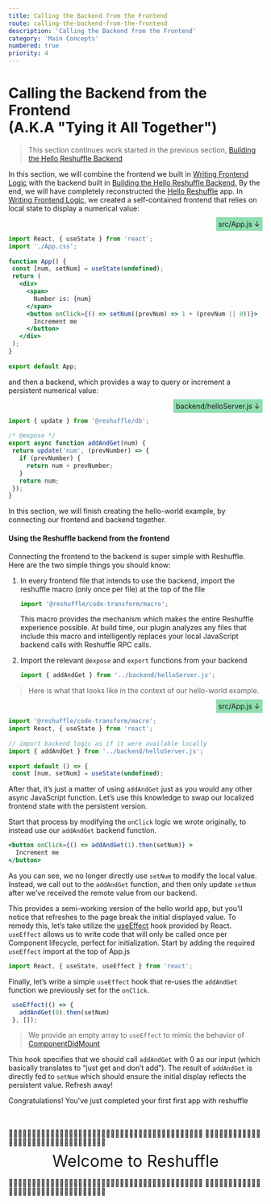 ```yaml
---
title: Calling the Backend from the Frontend
route: calling-the-backend-from-the-frontend
description: 'Calling the Backend from the Frontend'
category: 'Main Concepts'
numbered: true
priority: 4
---
```


# Calling the Backend from the Frontend <br /> (A.K.A "Tying it All Together")

> This section continues work started in the previous section, [Building the Hello Reshuffle Backend](./building-the-hello-reshuffle-backend)

In this section, we will combine the frontend we built in [Writing Frontend Logic](./writing-frontend-logic) with the backend built in [Building the Hello Reshuffle Backend.](./building-the-hello-reshuffle-backend) By the end, we will have completely reconstructed the [Hello Reshuffle](./hello-reshuffle) app. In [Writing Frontend Logic](./writing-frontend-logic), we created a self-contained frontend that relies on local state to display a numerical value:

<div style="text-align: right;"><span style="padding: 1%; background-color: rgba(35, 191, 98, 0.5)"> src/App.js  ↓</span></div>

```jsx
import React, { useState } from 'react';
import './App.css';
 
function App() {
 const [num, setNum] = useState(undefined);
 return (
   <div>
     <span>
       Number is: {num}
     </span>
     <button onClick={() => setNum((prevNum) => 1 + (prevNum || 0))}>
       Increment me
     </button>
   </div>
 );
}
 
export default App;
```


and then a backend, which provides a way to query or increment a persistent numerical value:

<div style="text-align: right;"><span style="padding: 1%; background-color: rgba(35, 191, 98, 0.5)"> backend/helloServer.js  ↓</span></div>

```jsx
import { update } from '@reshuffle/db';
 
/* @expose */
export async function addAndGet(num) {
 return update('num', (prevNumber) => {
   if (prevNumber) {
     return num + prevNumber;
   }
   return num;
 });
}
```

In this section, we will finish creating the hello-world example, by connecting our frontend and backend together.

#### Using the Reshuffle backend from the frontend

Connecting the frontend to the backend is super simple with Reshuffle. Here are the two simple things you should know:

1. In every frontend file that intends to use the backend, import the reshuffle macro (only once per file) at the top of the file

    ```jsx
    import '@reshuffle/code-transform/macro';
    ```

    This macro provides the mechanism which makes the entire Reshuffle experience possible. At build time, our plugin analyzes any files that include this macro and intelligently replaces your local JavaScript backend calls with Reshuffle RPC calls.

2. Import the relevant `@expose` and `export` functions from your backend

	```jsx
    import { addAndGet } from '../backend/helloServer.js';
    ```

> Here is what that looks like in the context of our hello-world example.
<div style="text-align: right;"><span style="padding: 1%; background-color: rgba(35, 191, 98, 0.5)"> src/App.js  ↓</span></div>

```jsx
import '@reshuffle/code-transform/macro';
import React, { useState } from 'react';
 
// import backend logic as if it were available locally
import { addAndGet } from '../backend/helloServer.js';
 
export default () => {
 const [num, setNum] = useState(undefined);
```

After that, it’s just a matter of using `addAndGet` just as you would any other async JavaScript function. Let’s use this knowledge to swap our localized frontend state with the persistent version.

Start that process by modifying the `onClick` logic we wrote originally, to instead use our `addAndGet` backend function.

```jsx
<button onClick={() => addAndGet(1).then(setNum)} >
  Increment me
</button>
```

As you can see, we no longer directly use `setNum` to modify the local value. Instead, we call out to the `addAndGet` function, and then only update `setNum` after we’ve received the remote value from our backend.

This provides a semi-working version of the hello world app, but you’ll notice that refreshes to the page break the initial displayed value. To remedy this, let’s take utilize the [useEffect](https://reactjs.org/docs/hooks-effect.html) hook provided by React. `useEffect` allows us to write code that will only be called once per Component lifecycle, perfect for initialization. Start by adding the required `useEffect` import at the top of App.js

```jsx
import React, { useState, useEffect } from 'react';
```

Finally, let’s write a simple `useEffect` hook that re-uses the `addAndGet` function we previously set for the `onClick`.

```jsx
 useEffect(() => {
   addAndGet(0).then(setNum)
 }, []);
```

> We provide an empty array to `useEffect` to mimic the behavior of [ComponentDidMount](https://reactjs.org/docs/react-component.html#componentdidmount)

This hook specifies that we should call `addAndGet` with 0 as our input (which basically translates to “just get and don’t add”). The result of `addAndGet` is directly fed to `setNum` which should ensure the initial display reflects the persistent value. Refresh away!

Congratulations! You've just completed your first first app with reshuffle

<br />
<br />

<p style="margin: 0; padding: 0">
🎉🎊🎉🎊🎉🎊🎉🎊🎉🎊🎉🎊🎉🎊🎉🎊🎉🎊🎉🎊🎉🎊🎉🎊🎉🎊🎉🎊🎉🎊🎉🎊🎉🎊🎉🎊🎉🎊🎉🎊🎉🎊
🎉🎊🎉🎊🎉🎊🎉🎊🎉🎊🎉🎊🎉🎊🎉🎊🎉🎊🎉🎊🎉🎊🎉🎊🎉🎊🎉🎊🎉🎊🎉🎊🎉
</p>
<div style="text-align: center; margin-top: 10px; margin-bottom: 15px; font-size: 32px"> Welcome to Reshuffle </div>
<p style="margin: 0; padding: 0">
🎉🎊🎉🎊🎉🎊🎉🎊🎉🎊🎉🎊🎉🎊🎉🎊🎉🎊🎉🎊🎉🎊🎉🎊🎉🎊🎉🎊🎉🎊🎉🎊🎉🎊🎉🎊🎉🎊🎉🎊🎉🎊
🎉🎊🎉🎊🎉🎊🎉🎊🎉🎊🎉🎊🎉🎊🎉🎊🎉🎊🎉🎊🎉🎊🎉🎊🎉🎊🎉🎊🎉🎊🎉🎊🎉
</p>

<br />
<br />
<br />
